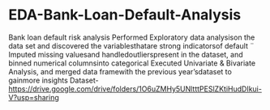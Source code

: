 # EDA-Bank-Loan-Default-Analysis

Bank loan default risk analysis Performed Exploratory data analysison the data set and discovered the variablesthatare strong indicatorsof default ̈ Imputed missing valuesand handledoutlierspresent in the dataset, and binned numerical columnsinto categorical Executed Univariate & Bivariate Analysis, and merged data framewith the previous year’sdataset to gainmore insights Dataset- https://drive.google.com/drive/folders/1O6uZMHy5UNltttPESlZKtiHudDIkui-V?usp=sharing
